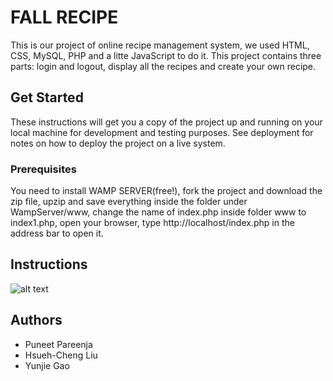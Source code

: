 # FALL RECIPE
This is our project of online recipe management system, we used HTML, CSS, MySQL, PHP and a litte JavaScript to do it.
This project contains three parts: login and logout, display all the recipes and create your own recipe.
## Get Started
These instructions will get you a copy of the project up and running on your local machine for development and testing purposes. See deployment for notes on how to deploy the project on a live system.
### Prerequisites
You need to install WAMP SERVER(free!), fork the project and download the zip file, upzip and save everything inside the folder under WampServer/www, change the name of index.php inside folder www to index1.php, open your browser, type http://localhost/index.php in the address bar to open it.
## Instructions
![alt text](https://raw.githubusercontent.com/puneetpareenja/CSIS3280Project/screenshots "homepage.png")
## Authors
* Puneet Pareenja
* Hsueh-Cheng Liu
* Yunjie Gao
